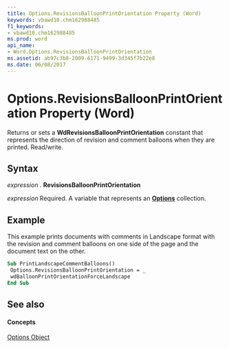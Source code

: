 ```yaml
---
title: Options.RevisionsBalloonPrintOrientation Property (Word)
keywords: vbawd10.chm162988485
f1_keywords:
- vbawd10.chm162988485
ms.prod: word
api_name:
- Word.Options.RevisionsBalloonPrintOrientation
ms.assetid: ab97c3b8-2009-6171-9499-3d345f7b22e8
ms.date: 06/08/2017
---
```



# Options.RevisionsBalloonPrintOrientation Property (Word)

Returns or sets a  **WdRevisionsBalloonPrintOrientation** constant that represents the direction of revision and comment balloons when they are printed. Read/write.


## Syntax

 _expression_ . **RevisionsBalloonPrintOrientation**

 _expression_ Required. A variable that represents an **[Options](Word.Options.md)** collection.


## Example

This example prints documents with comments in Landscape format with the revision and comment balloons on one side of the page and the document text on the other.


```vb
Sub PrintLandscapeCommentBalloons() 
 Options.RevisionsBalloonPrintOrientation = _ 
 wdBalloonPrintOrientationForceLandscape 
End Sub
```


## See also


#### Concepts


[Options Object](Word.Options.md)

